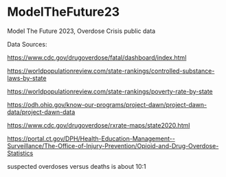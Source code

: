 # ModelTheFuture23
Model The Future 2023, Overdose Crisis public data

Data Sources:

https://www.cdc.gov/drugoverdose/fatal/dashboard/index.html

https://worldpopulationreview.com/state-rankings/controlled-substance-laws-by-state

https://worldpopulationreview.com/state-rankings/poverty-rate-by-state

https://odh.ohio.gov/know-our-programs/project-dawn/project-dawn-data/project-dawn-data

https://www.cdc.gov/drugoverdose/rxrate-maps/state2020.html

https://portal.ct.gov/DPH/Health-Education-Management--Surveillance/The-Office-of-Injury-Prevention/Opioid-and-Drug-Overdose-Statistics

suspected overdoses versus deaths is about 10:1